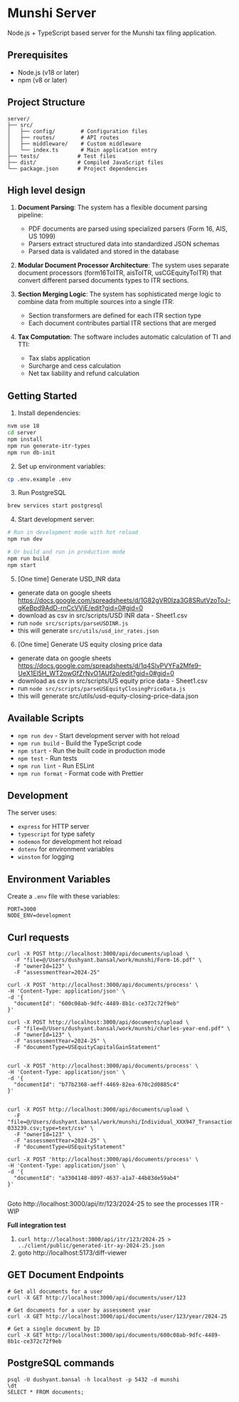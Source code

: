# Munshi Server

Node.js + TypeScript based server for the Munshi tax filing application.

## Prerequisites

- Node.js (v18 or later)
- npm (v8 or later)

## Project Structure

```
server/
├── src/
│   ├── config/        # Configuration files
│   ├── routes/        # API routes
│   ├── middleware/    # Custom middleware
│   └── index.ts       # Main application entry
├── tests/            # Test files
├── dist/             # Compiled JavaScript files
└── package.json      # Project dependencies
```

## High level design

1. **Document Parsing**: The system has a flexible document parsing pipeline:
   - PDF documents are parsed using specialized parsers (Form 16, AIS, US 1099)
   - Parsers extract structured data into standardized JSON schemas
   - Parsed data is validated and stored in the database

2. **Modular Document Processor Architecture**: The system uses separate document processors (form16ToITR, aisToITR, usCGEquityToITR) that convert different parsed documents types to ITR sections.

3. **Section Merging Logic**: The system has sophisticated merge logic to combine data from multiple sources into a single ITR:
   - Section transformers are defined for each ITR section type
   - Each document contributes partial ITR sections that are merged

4. **Tax Computation**: The software includes automatic calculation of TI and TTI:
   - Tax slabs application
   - Surcharge and cess calculation
   - Net tax liability and refund calculation


## Getting Started

1. Install dependencies:
```bash
nvm use 18
cd server
npm install
npm run generate-itr-types
npm run db-init
```

2. Set up environment variables:
```bash
cp .env.example .env
```

3. Run PostgreSQL
```bash
brew services start postgresql
```

4. Start development server:
```bash
# Run in development mode with hot reload
npm run dev

# Or build and run in production mode
npm run build
npm start
```

5. [One time] Generate USD_INR data
- generate data on google sheets https://docs.google.com/spreadsheets/d/1G82gVR0Iza3G8SRutVzoToJ-gKeBpd9AdD-rnCcVVjE/edit?gid=0#gid=0 
- download as csv in src/scripts/USD INR data - Sheet1.csv
- run `node src/scripts/parseUSDINR.js`
- this will generate `src/utils/usd_inr_rates.json`

6. [One time] Generate US equity closing price data
- generate data on google sheets https://docs.google.com/spreadsheets/d/1q4SlvPVYFa2Mfe9-UeX1El5H_WT2owGfZrNvO1AUf2o/edit?gid=0#gid=0
- download as csv in src/scripts/US equity price data - Sheet1.csv
- run `node src/scripts/parseUSEquityClosingPriceData.js`
- this will generate src/utils/usd-equity-closing-price-data.json


## Available Scripts

- `npm run dev` - Start development server with hot reload
- `npm run build` - Build the TypeScript code
- `npm start` - Run the built code in production mode
- `npm test` - Run tests
- `npm run lint` - Run ESLint
- `npm run format` - Format code with Prettier

## Development

The server uses:
- `express` for HTTP server
- `typescript` for type safety
- `nodemon` for development hot reload
- `dotenv` for environment variables
- `winston` for logging

## Environment Variables

Create a `.env` file with these variables:

```env
PORT=3000
NODE_ENV=development
```

## Curl requests

```
curl -X POST http://localhost:3000/api/documents/upload \
  -F "file=@/Users/dushyant.bansal/work/munshi/Form-16.pdf" \
  -F "ownerId=123" \
  -F "assessmentYear=2024-25"

curl -X POST 'http://localhost:3000/api/documents/process' \
-H 'Content-Type: application/json' \
-d '{
  "documentId": "600c08ab-9dfc-4489-8b1c-ce372c72f9eb"
}'

curl -X POST http://localhost:3000/api/documents/upload \
  -F "file=@/Users/dushyant.bansal/work/munshi/charles-year-end.pdf" \
  -F "ownerId=123" \
  -F "assessmentYear=2024-25" \
  -F "documentType=USEquityCapitalGainStatement"


curl -X POST 'http://localhost:3000/api/documents/process' \
-H 'Content-Type: application/json' \
-d '{
  "documentId": "b77b2368-aeff-4469-82ea-670c2d0885c4"
}'


curl -X POST http://localhost:3000/api/documents/upload \
  -F "file=@/Users/dushyant.bansal/work/munshi/Individual_XXX947_Transactions_20250308-033239.csv;type=text/csv" \
  -F "ownerId=123" \
  -F "assessmentYear=2024-25" \
  -F "documentType=USEquityStatement"

curl -X POST 'http://localhost:3000/api/documents/process' \
-H 'Content-Type: application/json' \
-d '{
  "documentId": "a3304148-8097-4637-a1a7-44b83de59ab4"
}'


```

Goto http://localhost:3000/api/itr/123/2024-25 to see the processes ITR - WIP

**Full integration test**
1. `curl http://localhost:3000/api/itr/123/2024-25 > ../client/public/generated-itr-ay-2024-25.json`
2. goto http://localhost:5173/diff-viewer

## GET Document Endpoints

```
# Get all documents for a user
curl -X GET http://localhost:3000/api/documents/user/123

# Get documents for a user by assessment year
curl -X GET http://localhost:3000/api/documents/user/123/year/2024-25

# Get a single document by ID
curl -X GET http://localhost:3000/api/documents/600c08ab-9dfc-4489-8b1c-ce372c72f9eb
```

## PostgreSQL commands

```
psql -U dushyant.bansal -h localhost -p 5432 -d munshi
\dt
SELECT * FROM documents;
```
